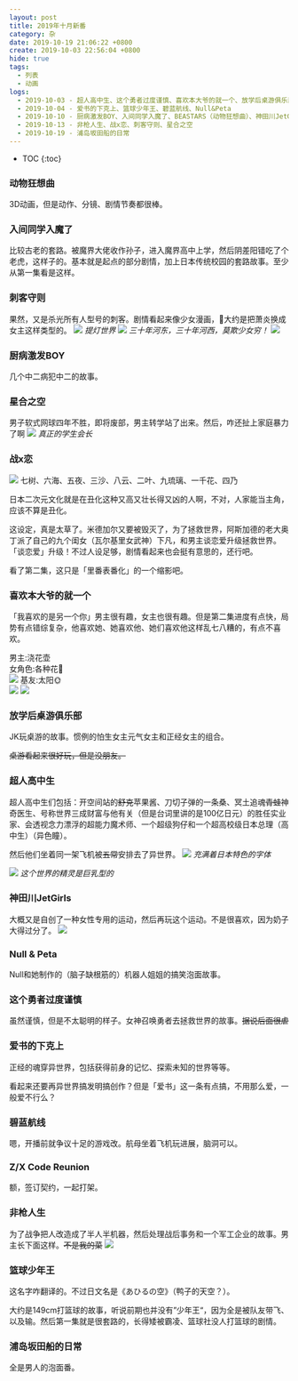 ```yaml
---
layout: post
title: 2019年十月新番
category: 杂
date: 2019-10-19 21:06:22 +0800
create: 2019-10-03 22:56:04 +0800
hide: true
tags: 
  - 列表
  - 动画
logs:
  - 2019-10-03 - 超人高中生、这个勇者过度谨慎、喜欢本大爷的就一个、放学后桌游俱乐部
  - 2019-10-04 - 爱书的下克上、篮球少年王、碧蓝航线、Null&Peta
  - 2019-10-10 - 厨病激发BOY、入间同学入魔了、BEASTARS（动物狂想曲）、神田川JetGirls、Z/X Code Reunion
  - 2019-10-13 - 非枪人生、战x恋、刺客守则、星合之空
  - 2019-10-19 - 浦岛坂田船的日常
---
```


- TOC
{:toc}

### 动物狂想曲
3D动画，但是动作、分镜、剧情节奏都很棒。

### 入间同学入魔了
比较古老的套路。被魔界大佬收作孙子，进入魔界高中上学，然后阴差阳错吃了个老虎，这样子的。基本就是起点的部分剧情，加上日本传统校园的套路故事。至少从第一集看是这样。

### 刺客守则
果然，又是杀光所有人型号的刺客。剧情看起来像少女漫画，🤨大约是把萧炎换成女主这样类型的。
![](https://i.loli.net/2019/10/13/hEe8xGWOv1jf5s4.jpg)
*提灯世界*
![](https://i.loli.net/2019/10/13/4lxjfPV3aTwOnbm.jpg)
*三十年河东，三十年河西，莫欺少女穷！*
![](https://i.loli.net/2019/10/13/OKfNj3Lrn9lZYbP.jpg)

### 厨病激发BOY
几个中二病犯中二的故事。

### 星合之空
男子软式网球四年不胜，即将废部，男主转学站了出来。然后，咋还扯上家庭暴力了啊
![](https://i.loli.net/2019/10/13/YZwd8z6iUJnTaNC.jpg)
*真正的学生会长*

### 战x恋
![](https://i.loli.net/2019/10/13/WD2jyRUr4mVecCM.jpg)
七树、六海、五夜、三沙、八云、二叶、九琉璃、一千花、四乃

日本二次元文化就是在丑化这种又高又壮长得又凶的人啊，不对，人家能当主角，应该不算是丑化。

这设定，真是太草了。米德加尔又要被毁灭了，为了拯救世界，阿斯加德的老大奥丁派了自己的九个闺女（瓦尔基里女武神）下凡，和男主谈恋爱升级拯救世界。「谈恋爱」升级！不过人设足够，剧情看起来也会挺有意思的，还行吧。

看了第二集，这只是「里番表番化」的一个缩影吧。

### 喜欢本大爷的就一个
「我喜欢的是另一个你」男主很有趣，女主也很有趣。但是第二集进度有点快，局势有点错综复杂，他喜欢她、她喜欢他、她们喜欢他这样乱七八糟的，有点不喜欢。

男主:浇花壶  
女角色:各种花🌸  
![](https://i.loli.net/2019/10/04/4lJhdF3YLyo1s9N.jpg)
基友:太阳🌞  
![](https://i.loli.net/2019/10/04/cVxuH7v9p5rAgPl.jpg)
![](https://i.loli.net/2019/10/04/xHqz8LYCRKFOTyl.jpg)


### 放学后桌游俱乐部
JK玩桌游的故事。惯例的怕生女主元气女主和正经女主的组合。

~~桌游看起来很好玩，但是没朋友。~~

### 超人高中生
超人高中生们包括：开空间站的~~舒克~~苹果酱、刀切子弹的一条桑、冥土追魂~~青蛙~~神奇医生、号称世界三成财富与他有关（但是台词里讲的是100亿日元）的胜任实业家、会透视念力漂浮的超能力魔术师、一个超级狗仔和一个超高校级日本总理（高中生）（异色瞳）。

然后他们坐着同一架飞机被~~五常~~安排去了异世界。
![](https://i.loli.net/2019/10/03/UZRDgIxoy3CtzBk.jpg)
*充满着日本特色的字体*

![](https://i.loli.net/2019/10/03/Av8pbDckCERZMq9.jpg)
*这个世界的精灵是巨乳型的*

### 神田川JetGirls
大概又是自创了一种女性专用的运动，然后再玩这个运动。不是很喜欢，因为奶子大得过分了。
![](https://i.loli.net/2019/10/10/1LEwXZAKuc7tQ2G.jpg)

### Null & Peta
Null和她制作的（脑子缺根筋的）机器人姐姐的搞笑泡面故事。

### 这个勇者过度谨慎
虽然谨慎，但是不太聪明的样子。女神召唤勇者去拯救世界的故事。~~据说后面很虐~~

### 爱书的下克上
正经的魂穿异世界，包括获得前身的记忆、探索未知的世界等等。

看起来还要再异世界搞发明搞创作？但是「爱书」这一条有点搞，不用那么爱，一般爱不行么？

### 碧蓝航线
嗯，开播前就争议十足的游戏改。航母坐着飞机玩进展，脑洞可以。

### Z/X Code Reunion
额，签订契约，一起打架。

### 非枪人生
为了战争把人改造成了半人半机器，然后处理战后事务和一个军工企业的故事。男主长下面这样。~~不是我的菜~~
![](https://i.loli.net/2019/10/13/kQ85DyhIN94Fmcb.jpg)

### 篮球少年王
这名字咋翻译的。不过日文名是《あひるの空》（鸭子的天空？）。

大约是149cm打篮球的故事，听说前期也并没有”少年王“，因为全是被队友带飞、以及输。然后第一集就是很套路的，长得矮被霸凌、篮球社没人打篮球的剧情。

### 浦岛坂田船的日常
全是男人的泡面番。